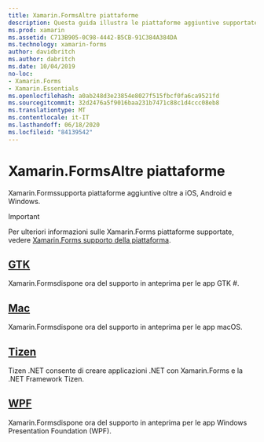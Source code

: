 ```yaml
---
title: Xamarin.FormsAltre piattaforme
description: Questa guida illustra le piattaforme aggiuntive supportate da Xamarin.Forms .
ms.prod: xamarin
ms.assetid: C713B905-0C98-4442-B5CB-91C384A384DA
ms.technology: xamarin-forms
author: davidbritch
ms.author: dabritch
ms.date: 10/04/2019
no-loc:
- Xamarin.Forms
- Xamarin.Essentials
ms.openlocfilehash: a0ab248d3e23854e8027f515fbcf0fa6ca9521fd
ms.sourcegitcommit: 32d2476a5f9016baa231b7471c88c1d4ccc08eb8
ms.translationtype: MT
ms.contentlocale: it-IT
ms.lasthandoff: 06/18/2020
ms.locfileid: "84139542"
---
```

# <a name="xamarinforms-other-platforms"></a>Xamarin.FormsAltre piattaforme

Xamarin.Formssupporta piattaforme aggiuntive oltre a iOS, Android e Windows.

> [!IMPORTANT]
> Per ulteriori informazioni sulle Xamarin.Forms piattaforme supportate, vedere [ Xamarin.Forms supporto della piattaforma](https://github.com/xamarin/Xamarin.Forms/wiki/Platform-Support).

## <a name="gtk"></a>[GTK](gtk.md)

Xamarin.Formsdispone ora del supporto in anteprima per le app GTK #.

## <a name="mac"></a>[Mac](mac.md)

Xamarin.Formsdispone ora del supporto in anteprima per le app macOS.

## <a name="tizen"></a>[Tizen](tizen.md)

Tizen .NET consente di creare applicazioni .NET con Xamarin.Forms e la .NET Framework Tizen.

## <a name="wpf"></a>[WPF](wpf.md)

Xamarin.Formsdispone ora del supporto in anteprima per le app Windows Presentation Foundation (WPF).
